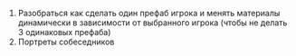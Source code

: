 1) Разобраться как сделать один префаб игрока и менять материалы динамически в зависимости от выбранного игрока (чтобы не делать 3 одинаковых префаба)
2) Портреты собеседников